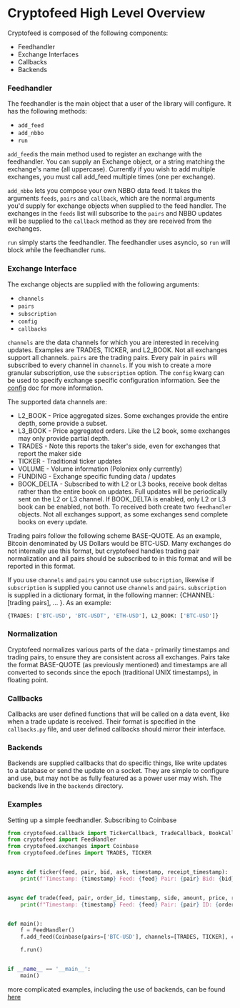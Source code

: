 # Cryptofeed High Level Overview

Cryptofeed is composed of the following components:

* Feedhandler
* Exchange Interfaces
* Callbacks
* Backends


### Feedhandler

The feedhandler is the main object that a user of the library will configure. It has the following methods:

* `add_feed`
* `add_nbbo`
* `run`

`add_feed`is the main method used to register an exchange with the feedhandler. You can supply an Exchange object, or a string matching the exchange's name (all uppercase). Currently if you wish to add multiple exchanges, you must call add_feed multiple times (one per exchange).

`add_nbbo` lets you compose your own NBBO data feed. It takes the arguments `feeds`, `pairs` and `callback`, which are the normal arguments you'd supply for exchange objects when supplied to the feed handler. The exchanges in the `feeds` list will subscribe to the `pairs` and NBBO updates will be supplied to the `callback` method as they are received from the exchanges.

`run` simply starts the feedhandler. The feedhandler uses asyncio, so `run` will block while the feedhandler runs.

### Exchange Interface

The exchange objects are supplied with the following arguments:

* `channels`
* `pairs`
* `subscription`
* `config`
* `callbacks`

`channels` are the data channels for which you are interested in receiving updates. Examples are TRADES, TICKER, and L2_BOOK. Not all exchanges support all channels. `pairs` are the trading pairs. Every pair in `pairs` will subscribed to every channel in `channels`. If you wish to create a more granular subscription, use the `subscription` option. The `config` kwarg can be used to specify exchange specific configuration information. See the [config](config.md) doc for more information.  

The supported data channels are:

* L2_BOOK - Price aggregated sizes. Some exchanges provide the entire depth, some provide a subset.
* L3_BOOK - Price aggregated orders. Like the L2 book, some exchanges may only provide partial depth.
* TRADES - Note this reports the taker's side, even for exchanges that report the maker side
* TICKER - Traditional ticker updates
* VOLUME - Volume information (Poloniex only currently)
* FUNDING - Exchange specific funding data / updates
* BOOK_DELTA - Subscribed to with L2 or L3 books, receive book deltas rather than the entire book on updates. Full updates will be periodically sent on the L2 or L3 channel. If BOOK_DELTA is enabled, only L2 or L3 book can be enabled, not both. To received both create two `feedhandler` objects. Not all exchanges support, as some exchanges send complete books on every update.


Trading pairs follow the following scheme BASE-QUOTE. As an example, Bitcoin denominated by US Dollars would be BTC-USD. Many exchanges do not internally use this format, but cryptofeed handles trading pair normalization and all pairs should be subscribed to in this format and will be reported in this format. 

If you use `channels` and `pairs` you cannot use `subscription`, likewise if `subscription` is supplied you cannot use `channels` and `pairs`. `subscription` is supplied in a dictionary format, in the following manner: {CHANNEL: [trading pairs], ... }. As an example:

```python
{TRADES: ['BTC-USD', 'BTC-USDT', 'ETH-USD'], L2_BOOK: ['BTC-USD']}
```

### Normalization

Cryptofeed normalizes various parts of the data - primarily timestamps and trading pairs, to ensure they are consistent across all exchanges. Pairs take the format BASE-QUOTE (as previously mentioned) and timestamps are all converted to seconds since the epoch (traditional UNIX timestamps), in floating point. 

### Callbacks

Callbacks are user defined functions that will be called on a data event, like when a trade update is received. Their format is specified in the `callbacks.py` file, and user defined callbacks should mirror their interface. 


### Backends

Backends are supplied callbacks that do specific things, like write updates to a database or send the update on a socket. They are simple to configure and use, but may not be as fully featured as a power user may wish. The backends live in the `backends` directory.


### Examples

Setting up a simple feedhandler. Subscribing to Coinbase

```python
from cryptofeed.callback import TickerCallback, TradeCallback, BookCallback, FundingCallback
from cryptofeed import FeedHandler
from cryptofeed.exchanges import Coinbase
from cryptofeed.defines import TRADES, TICKER


async def ticker(feed, pair, bid, ask, timestamp, receipt_timestamp):
    print(f'Timestamp: {timestamp} Feed: {feed} Pair: {pair} Bid: {bid} Ask: {ask}')


async def trade(feed, pair, order_id, timestamp, side, amount, price, receipt_timestamp):
    print(f"Timestamp: {timestamp} Feed: {feed} Pair: {pair} ID: {order_id} Side: {side} Amount: {amount} Price: {price}")


def main():
    f = FeedHandler()
    f.add_feed(Coinbase(pairs=['BTC-USD'], channels=[TRADES, TICKER], callbacks={TICKER: TickerCallback(ticker), TRADES: TradeCallback(trade)}))

    f.run()


if __name__ == '__main__':
    main()
```

more complicated examples, including the use of backends, can be found [here](../examples)
